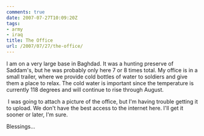 ```yaml
---
comments: true
date: 2007-07-27T10:09:20Z
tags:
- army
- iraq
title: The Office
url: /2007/07/27/the-office/
---
```


<p>I am on a very large base in Baghdad. It was a hunting preserve of Saddam's, but he was probably only here 7 or 8 times total. My office is in a small trailer, where we provide cold bottles of water to soldiers and give them a place to relax. The cold water is important since the temperature is currently 118 degrees and will continue to rise through August.</p>
<p> I was going to attach a picture of the office, but I'm having trouble getting it to upload. We don't have the best access to the internet here. I'll get it sooner or later, I'm sure.</p>
<p>Blessings...</p>
